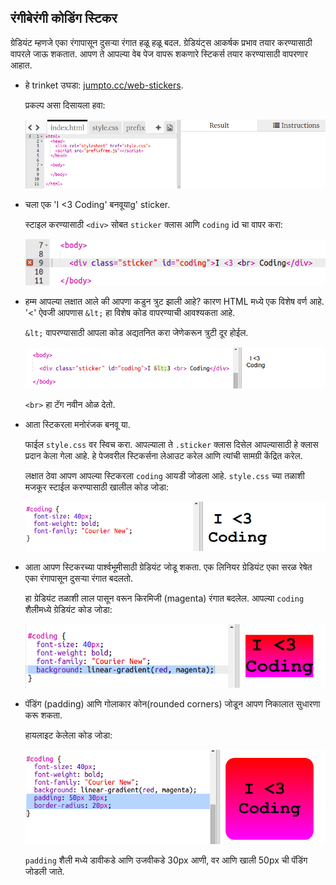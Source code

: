 ## रंगीबेरंगी कोडिंग स्टिकर

ग्रेडियंट म्हणजे एका रंगापासून दुसर्‍या रंगात हळू हळू बदल. ग्रेडियंट्स आकर्षक प्रभाव तयार करण्यासाठी वापरले जाऊ शकतात. आपण ते आपल्या वेब पेज वापरू शकणारे स्टिकर्स तयार करण्यासाठी वापरणार आहात.

+ हे trinket उघडा: <a href="http://jumpto.cc/web-stickers" target="_blank">jumpto.cc/web-stickers</a>.
    
    प्रकल्प असा दिसायला हवा:
    
    ![screenshot](images/stickers-starter.png)

+ चला एक 'I <3 Coding' बनवूयाg' sticker.
    
    स्टाइल करण्यासाठी `<div>` सोबत `sticker` क्लास आणि `coding` id चा वापर करा:
    
    ![screenshot](images/stickers-coding-error.png)

+ हम्म आपल्या लक्षात आले की आपणा कडुन त्रुट झाली आहे? कारण HTML मध्ये एक विशेष वर्ण आहे. '<' ऐवजी आपणास `&lt;` हा विशेष कोड वापरण्याची आवश्यकता आहे.
    
    `&lt;` वापरण्यासाठी आपला कोड अद्यतनित करा जेणेकरून त्रुटी दूर होईल.
    
    ![screenshot](images/stickers-coding-fixed.png)
    
    `<br>` हा टॅग नवीन ओळ देतो.

+ आता स्टिकरला मनोरंजक बनवू या.
    
    फाईल `style.css` वर स्विच करा. आपल्याला ते `.sticker` क्लास दिसेल आपल्यासाठी हे क्लास प्रदान केला गेला आहे. हे पेजवरील स्टिकर्सना लेआउट करेल आणि त्यांची सामग्री केंद्रित करेल.
    
    लक्षात ठेवा आपण आपल्या स्टिकरला `coding` आयडी जोडला आहे. `style.css` च्या तळाशी मजकूर स्टाईल करण्यासाठी खालील कोड जोडा:
    
    ![screenshot](images/stickers-coding-font.png)

+ आता आपण स्टिकरच्या पार्श्वभूमीसाठी ग्रेडियंट जोडू शकता. एक लिनियर ग्रेडियंट एका सरळ रेषेत एका रंगापासून दुसर्‍या रंगात बदलतो.
    
    हा ग्रेडियंट तळाशी लाल पासून वरून किरमिजी (magenta) रंगात बदलेल. आपल्या `coding` शैलीमध्ये ग्रेडियंट कोड जोडा:
    
    ![screenshot](images/stickers-coding-gradient.png)

+ पॅडिंग (padding) आणि गोलाकार कोन(rounded corners) जोडून आपण निकालात सुधारणा करू शकता.
    
    हायलाइट केलेला कोड जोडा:
    
    ![screenshot](images/stickers-coding-padding.png)
    
    `padding` शैली मध्ये डावीकडे आणि उजवीकडे 30px आणी, वर आणि खाली 50px ची पॅडिंग जोडली जाते.